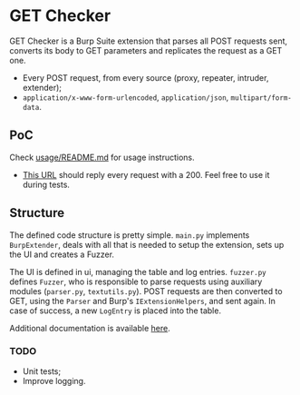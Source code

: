 # GET Checker

GET Checker is a Burp Suite extension that parses all POST requests sent, converts its body to GET parameters and replicates the request as a GET one.
- Every POST request, from every source (proxy, repeater, intruder, extender);
- `application/x-www-form-urlencoded`, `application/json`, `multipart/form-data`.

## PoC
Check [usage/README.md](usage/README.md) for usage instructions.
- [This URL](http://i.geraldino2.com/dr?status=200&body=ok) should reply every request with a 200. Feel free to use it during tests.

## Structure
The defined code structure is pretty simple. `main.py` implements `BurpExtender`, deals with all that is needed to setup the extension, sets up the UI and creates a Fuzzer.

The UI is defined in ui, managing the table and log entries. `fuzzer.py` defines `Fuzzer`, who is responsible to parse requests using auxiliary modules (`parser.py`, `textutils.py`). POST requests are then converted to GET, using the `Parser` and Burp's `IExtensionHelpers`, and sent again. In case of success, a new `LogEntry` is placed into the table.

Additional documentation is available [here](docs.md).

### TODO
- Unit tests;
- Improve logging.
